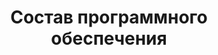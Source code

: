 ---
title: Состав программного обеспечения 
keywords: Mobile, Phone, Cordova, tablet, Android, iOS, App
sidebar: guide-mobile-app_sidebar
toc: true
permalink: ru/gma_po-mobile-app.html
lang: ru
---